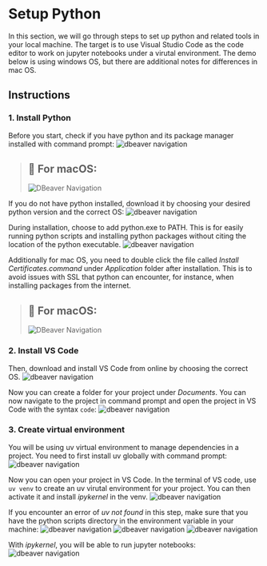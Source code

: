 # Setup Python
In this section, we will go through steps to set up python and related tools in your local machine. The target is to use Visual Studio Code as the code editor to work on jupyter notebooks under a virutal environment. The demo below is using windows OS, but there are additional notes for differences in mac OS. 

## Instructions

### 1. Install Python

Before you start, check if you have python and its package manager installed with command prompt:
<img src="https://github.com/kokchun/assets/blob/main/install_python/check_window.png?raw=true" alt="dbeaver navigation">

> ## 🍎 For macOS:
> ![DBeaver Navigation](https://github.com/kokchun/assets/blob/main/install_python/check_mac.png?raw=true)

If you do not have python installed, download it by choosing your desired python version and the correct OS:
<img src="https://github.com/kokchun/assets/blob/main/install_python/downloadpython.png?raw=true" alt="dbeaver navigation">

During installation, choose to add python.exe to PATH. This is for easily running python scripts and installing python packages without citing the location of the python executable.
<img src="https://github.com/kokchun/assets/blob/main/install_python/path(1).png?raw=true" alt="dbeaver navigation">

Additionally for mac OS, you need to double click the file called *Install Certificates.command* under *Application* folder after installation. This is to avoid issues with SSL that python can encounter, for instance, when installing packages from the internet. 
> ## 🍎 For macOS:
> ![DBeaver Navigation](https://github.com/kokchun/assets/blob/main/install_python/installcert.png?raw=true)

### 2. Install VS Code

Then, download and install VS Code from online by choosing the correct OS. 
<img src="https://github.com/kokchun/assets/blob/main/install_python/downloadvsc.png?raw=true" alt="dbeaver navigation">

Now you can create a folder for your project under *Documents*. You can now navigate to the project in command prompt and open the project in VS Code with the syntax ```code```: 
<img src="https://github.com/kokchun/assets/blob/main/install_python/openvsc.png?raw=true" alt="dbeaver navigation">

### 3. Create virtual environment

You will be using uv virtual environment to manage dependencies in a project. You need to first install uv globally with command prompt: 
<img src="https://github.com/kokchun/assets/blob/main/install_python/installuv.png?raw=true" alt="dbeaver navigation">

Now you can open your project in VS Code. In the terminal of VS code, use ```uv venv``` to create an uv virutal environment for your project. You can then activate it and install *ipykernel* in the venv. 
<img src="https://github.com/kokchun/assets/blob/main/install_python/venv.png?raw=true" alt="dbeaver navigation">

If you encounter an error of *uv not found* in this step, make sure that you have the python scripts directory in the environment variable in your machine: 
<img src="https://github.com/kokchun/assets/blob/main/install_python/environment_variable.png?raw=true" alt="dbeaver navigation">
<img src="https://github.com/kokchun/assets/blob/main/install_python/environment_variable_2.png?raw=true" alt="dbeaver navigation">
<img src="https://github.com/kokchun/assets/blob/main/install_python/python_paths.png?raw=true" alt="dbeaver navigation">

With *ipykernel*, you will be able to run jupyter notebooks: 
<img src="https://github.com/kokchun/assets/blob/main/install_python/test.png?raw=true" alt="dbeaver navigation">









